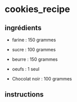 # cookies_recipe

## ingrédients

- farine : 150 grammes

- sucre : 100 grammes

- beurre : 150 grammes

- oeufs : 1 seul

- Chocolat noir : 100 grammes

## instructions

